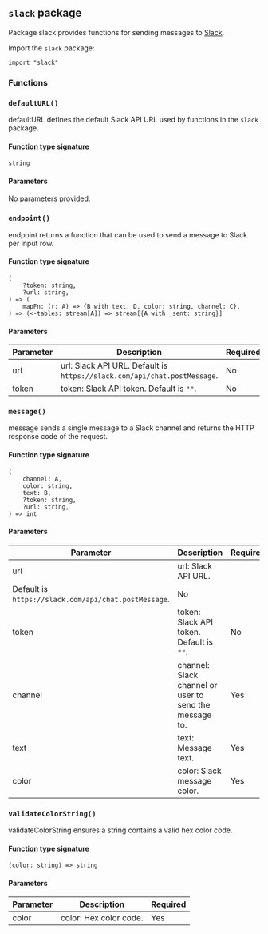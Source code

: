 ## `slack` package

Package slack provides functions for sending messages to [Slack](https://slack.com/).

Import the `slack` package:

```flux
import "slack"
```

### Functions

### `defaultURL()`

defaultURL defines the default Slack API URL used by functions in the `slack` package.

#### Function type signature

```flux
string
```

#### Parameters

No parameters provided.

### `endpoint()`

endpoint returns a function that can be used to send a message to Slack per input row.

#### Function type signature

```flux
(
    ?token: string,
    ?url: string,
) => (
    mapFn: (r: A) => {B with text: D, color: string, channel: C},
) => (<-tables: stream[A]) => stream[{A with _sent: string}]
```

#### Parameters

| Parameter | Description | Required |
| --- | --- | --- |
| url | url: Slack API URL. Default is  `https://slack.com/api/chat.postMessage`. | No |
| token | token: Slack API token. Default is `""`. | No |
### `message()`

message sends a single message to a Slack channel and returns the HTTP
response code of the request.

#### Function type signature

```flux
(
    channel: A,
    color: string,
    text: B,
    ?token: string,
    ?url: string,
) => int
```

#### Parameters

| Parameter | Description | Required |
| --- | --- | --- |
| url | url: Slack API URL.
  Default is `https://slack.com/api/chat.postMessage`. | No |
| token | token: Slack API token. Default is `""`. | No |
| channel | channel: Slack channel or user to send the message to. | Yes |
| text | text: Message text. | Yes |
| color | color: Slack message color. | Yes |
### `validateColorString()`

validateColorString ensures a string contains a valid hex color code.

#### Function type signature

```flux
(color: string) => string
```

#### Parameters

| Parameter | Description | Required |
| --- | --- | --- |
| color | color: Hex color code. | Yes |
